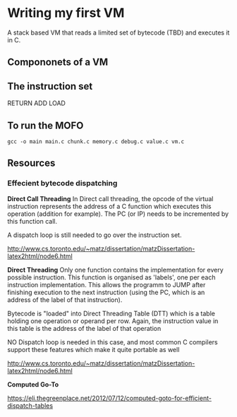 # Writing my first VM

A stack based VM that reads a limited set of bytecode (TBD) and executes it in C.

## Compononets of a VM

## The instruction set

RETURN
ADD
LOAD


## To run the MOFO

`gcc -o main main.c chunk.c memory.c debug.c value.c vm.c`


## Resources

### Effecient bytecode dispatching

**Direct Call Threading**
In Direct call threading, the opcode of the virtual instruction represents the address of a C function which executes this operation (addition for example). The PC (or IP)
needs to be incremented by this function call.

A dispatch loop is still needed to go over the instruction set.

http://www.cs.toronto.edu/~matz/dissertation/matzDissertation-latex2html/node6.html


**Direct Threading**
Only one function contains the implementation for every possible instruction. This function is organised as 'labels', one per each instruction implementation. This allows the programm to JUMP after finishing execution to the next instruction (using the PC, which is an address of the label of that instruction).

Bytecode is "loaded" into Direct Threading Table (DTT) which is a table holding one operation or operand per row. Again, the instruction value in this table is the address of the label of that operation

NO Dispatch loop is needed in this case, and most common C compilers support these features which make it quite portable as well

http://www.cs.toronto.edu/~matz/dissertation/matzDissertation-latex2html/node6.html


**Computed Go-To**

https://eli.thegreenplace.net/2012/07/12/computed-goto-for-efficient-dispatch-tables
